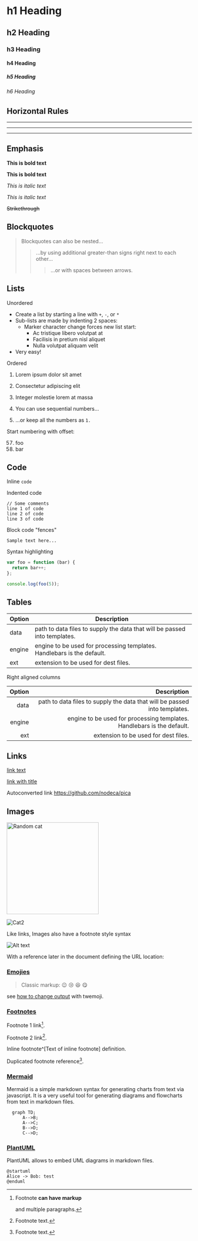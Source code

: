 # h1 Heading
## h2 Heading
### h3 Heading
#### h4 Heading
##### h5 Heading
###### h6 Heading


## Horizontal Rules

___

---

***

## Emphasis

**This is bold text**

__This is bold text__

*This is italic text*

_This is italic text_

~~Strikethrough~~


## Blockquotes


> Blockquotes can also be nested...
>> ...by using additional greater-than signs right next to each other...
> > > ...or with spaces between arrows.


## Lists

Unordered

+ Create a list by starting a line with `+`, `-`, or `*`
+ Sub-lists are made by indenting 2 spaces:
  - Marker character change forces new list start:
    * Ac tristique libero volutpat at
    + Facilisis in pretium nisl aliquet
    - Nulla volutpat aliquam velit
+ Very easy!

Ordered

1. Lorem ipsum dolor sit amet
2. Consectetur adipiscing elit
3. Integer molestie lorem at massa


1. You can use sequential numbers...
1. ...or keep all the numbers as `1.`

Start numbering with offset:

57. foo
1. bar


## Code

Inline `code`

Indented code

    // Some comments
    line 1 of code
    line 2 of code
    line 3 of code


Block code "fences"

```
Sample text here...
```

Syntax highlighting

``` js
var foo = function (bar) {
  return bar++;
};

console.log(foo(5));
```

## Tables

| Option | Description |
| ------ | ----------- |
| data   | path to data files to supply the data that will be passed into templates. |
| engine | engine to be used for processing templates. Handlebars is the default. |
| ext    | extension to be used for dest files. |

Right aligned columns

| Option | Description |
| ------:| -----------:|
| data   | path to data files to supply the data that will be passed into templates. |
| engine | engine to be used for processing templates. Handlebars is the default. |
| ext    | extension to be used for dest files. |


## Links

[link text](http://dev.nodeca.com)

[link with title](http://nodeca.github.io/pica/demo/ "title text!")

Autoconverted link https://github.com/nodeca/pica


## Images

<img src="https://thiscatdoesnotexist.com/" width="250" height="250"  alt="Random cat"/>

![Cat2](https://d2ph5fj80uercy.cloudfront.net/05/cat1945.jpg "This cat does not exists")

Like links, Images also have a footnote style syntax

![Alt text][id]

With a reference later in the document defining the URL location:

[id]: https://d2ph5fj80uercy.cloudfront.net/05/cat4161.jpg "Random cat"

### [Emojies](https://github.com/markdown-it/markdown-it-emoji)

> Classic markup: :wink:  :cry:  :laughing: :yum:

see [how to change output](https://github.com/markdown-it/markdown-it-emoji#change-output) with twemoji.


### [Footnotes](https://github.com/markdown-it/markdown-it-footnote)

Footnote 1 link[^first].

Footnote 2 link[^second].

Inline footnote^[Text of inline footnote] definition.

Duplicated footnote reference[^second].

[^first]: Footnote **can have markup**

    and multiple paragraphs.

[^second]: Footnote text.


### [Mermaid](https://github.blog/2022-02-14-include-diagrams-markdown-files-mermaid/)

Mermaid is a simple markdown syntax for generating charts from text via javascript. It is a very useful tool for generating diagrams and flowcharts from text in markdown files.

```mermaid
  graph TD;
      A-->B;
      A-->C;
      B-->D;
      C-->D;
```

### [PlantUML](https://github.blog/2022-02-14-include-diagrams-markdown-files-mermaid/)

PlantUML allows to embed UML diagrams in markdown files.

```plantuml
@startuml
Alice -> Bob: test
@enduml
```

